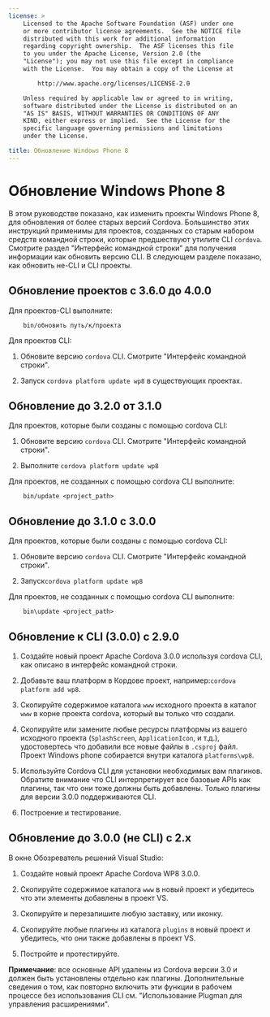 ```yaml
---
license: >
    Licensed to the Apache Software Foundation (ASF) under one
    or more contributor license agreements.  See the NOTICE file
    distributed with this work for additional information
    regarding copyright ownership.  The ASF licenses this file
    to you under the Apache License, Version 2.0 (the
    "License"); you may not use this file except in compliance
    with the License.  You may obtain a copy of the License at

        http://www.apache.org/licenses/LICENSE-2.0

    Unless required by applicable law or agreed to in writing,
    software distributed under the License is distributed on an
    "AS IS" BASIS, WITHOUT WARRANTIES OR CONDITIONS OF ANY
    KIND, either express or implied.  See the License for the
    specific language governing permissions and limitations
    under the License.

title: Обновление Windows Phone 8
---
```


# Обновление Windows Phone 8

В этом руководстве показано, как изменить проекты Windows Phone 8, для обновления от более старых версий Cordova. Большинство этих инструкций применимы для проектов, созданных со старым набором средств командной строки, которые предшествуют утилите CLI `cordova`. Смотрите раздел "Интерфейс командной строки" для получения информации как обновить версию CLI. В следующем разделе показано, как обновить не-CLI и CLI проекты.

## Обновление проектов с 3.6.0 до 4.0.0

Для проектов-CLI выполните:

        bin/обновить путь/к/проекта
    

Для проектов CLI:

1.  Обновите версию `cordova` CLI. Смотрите "Интерфейс командной строки".

2.  Запуск `cordova platform update wp8` в существующих проектах.

## Обновление до 3.2.0 от 3.1.0

Для проектов, которые были созданы с помощью cordova CLI:

1.  Обновите версию `cordova` CLI. Смотрите "Интерфейс командной строки".

2.  Выполните `cordova platform update wp8`

Для проектов, не созданных с помощью cordova CLI выполните:

        bin/update <project_path>
    

## Обновление до 3.1.0 с 3.0.0

Для проектов, которые были созданы с помощью cordova CLI:

1.  Обновите версию `cordova` CLI. Смотрите "Интерфейс командной строки".

2.  Запуск`cordova platform update wp8`

Для проектов, не созданных с помощью cordova CLI выполните:

        bin\update <project_path>
    

## Обновление к CLI (3.0.0) с 2.9.0

1.  Создайте новый проект Apache Cordova 3.0.0 используя cordova CLI, как описано в интерфейс командной строки.

2.  Добавьте ваш платформ в Кордове проект, например:`cordova
platform add wp8`.

3.  Скопируйте содержимое каталога `www` исходного проекта в каталог `www` в корне проекта cordova, который вы только что создали.

4.  Скопируйте или замените любые ресурсы платформы из вашего исходного проекта (`SplashScreen`, `ApplicationIcon`, и т.д.), удостовертесь что добавили все новые файлы в `.csproj` файл. Проект Windows phone собирается внутри каталога `platforms\wp8`.

5.  Используйте Сordova CLI для установки необходимых вам плагинов. Обратите внимание что CLI интерпретирует все базовые APIs как плагины, так что они тоже должны быть добавлены. Только плагины для версии 3.0.0 поддерживаются CLI.

6.  Построение и тестирование.

## Обновление до 3.0.0 (не CLI) с 2.x

В окне Обозреватель решений Visual Studio:

1.  Создайте новый проект Apache Cordova WP8 3.0.0.

2.  Скопируйте содержимое каталога `www` в новый проект и убедитесь что эти элементы добавлены в проект VS.

3.  Скопируйте и перезапишите любую заставку, или иконку.

4.  Скопируйте любые плагины из каталога `plugins` в новый проект и убедитесь, что они также добавлены в проект VS.

5.  Постройте и протестируйте.

**Примечание**: все основные API удалены из Cordova версии 3.0 и должен быть установлены отдельно как плагины. Дополнительные сведения о том, как повторно включить эти функции в рабочем процессе без использования CLI см. "Использование Plugman для управления расширениями".